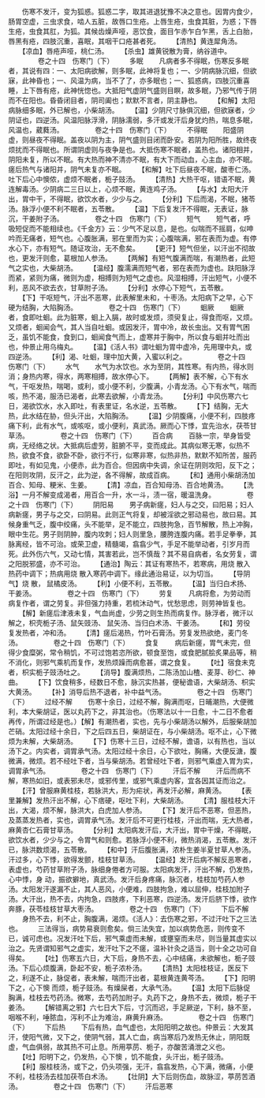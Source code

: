 <!-- { "loadSidebar": true } -->
　　伤寒不发汗，变为狐惑。狐惑二字，取其进退犹豫不决之意也。因胃内食少，肠胃空虚，三虫求食，啮人五脏，故唇口生疮。上唇生疮，虫食其脏，为惑；下唇生疮，虫食其肛，为狐。其候齿燥声哑，恶饮食，面目乍赤乍白乍黑，舌上白胎，唇黑有疮，四肢沉重，喜眠，其咽干口疮甚者死。
　　【清热】黄连犀角汤。
　　【凉血】唇疮声哑，桃仁汤。
　　【杀虫】雄黄锐散为膏，纳谷道中。
　　
　　卷之十四　伤寒门（下）
　　多眠
　　凡病者多不得眠，伤寒反多眠者，其说有四：一、太阳病欲解，则多眠，此神将复也；一、少阴病脉沉细，但欲寐，此神昏也；一、风温为病，当不了了，亦多眠也；一、狐惑病，四肢沉重喜睡，上下唇有疮，此神恍惚也。大抵阳气虚阴气盛则目瞑，故多眠，乃邪气传于阴而不在阳也。昏昏闭目者，阴司阖也；默默不言者，阴主静也。
　　【和解】太阳病脉细多眠，外已解也，小柴胡汤。
　　【温】少阴尺寸脉俱沉细，但欲寐者，少阴证也，四逆汤。风温阳脉浮滑，阴脉濡弱，多汗或发汗后身犹灼热，喘息多眠，风温也，葳蕤汤。
　　
　　卷之十四　伤寒门（下）
　　不得眠
　　阳盛阴虚，则昼夜不得眠。盖夜以阴为主，阴气盛则目闭而卧安。若阴为阳所胜，故终夜烦扰而不得眠也。所谓阴虚则与夜争是也。大抵伤寒不眠者，盖热也。诸阳相并，阴阳未复，所以不眠。有大热而神不清亦不眠，有大下而动血，心主血，亦不眠。瘥后热气与诸阳并，阴气未复亦不眠。
　　【和解】吐下后昼夜不眠，酸枣仁汤。吐下后心中懊侬，虚烦不眠者，栀子豉汤。
　　【清热】大热干呕，错语不眠，黄连解毒汤。少阴病二三日以上，心烦不眠，黄连鸡子汤。
　　【与水】太阳大汗出，胃中干，不得眠，欲饮水者，少少与之。
　　【分利】下后而渴，不眠，猪苓汤。脉浮小便不利不眠者，五苓散。
　　【温】下后复发汗不得眠，无表证，脉沉，干姜附子汤。
　　
　　卷之十四　伤寒门（下）
　　短气
　　短气者，呼吸短促而不能相续也。《千金方》云：少气不足以息，是也。似喘而不摇肩，似呻吟而无痛者，短气也。心腹胀满，邪在里而为实；心腹喘满，邪在表而为虚。有停水心下，亦有短气。随证攻治，无不愈矣。
　　【更汗】短气但坐，以汗出不彻故也，更发汗则愈，葛根加人参汤。
　　【两解】有短气腹满而喘，有潮热者，此短气之实也，大柴胡汤。
　　【温经】腹濡满而短气者，邪在表而为虚也。趺阳脉浮而紧，紧则为痛，微则为虚，相搏则为短气之虚也。风湿相搏，汗出短气，小便不利，恶风不欲去衣，甘草附子汤。
　　【分利】水停心下短气，五苓散。
　　【下】干呕短气，汗出不恶寒，此表解里未和，十枣汤。太阳病下之早，心下硬为结胸，大陷胸汤。
　　
　　卷之十四　伤寒门（下）
　　蛔厥
　　蛔厥者，食即吐蛔。此为脏寒，蛔上入膈，故时或发烦，须臾复止，得食而呕，又烦。又烦者，蛔闻会气，其人当自吐蛔。或因发汗，胃中冷，故长虫出。又有胃气困乏，虽饥不能食，食到口，蛔闻食气而上，虚寒并于胸中，所以食与蛔并吐而出也，仲景止用乌梅丸。
　　【温】《活人书》谓吐蛔为胃中虚冷，先用理中丸，或四逆汤。
　　【利】渴、吐蛔，理中加大黄，入蜜以利之。
　　
　　卷之十四　伤寒门（下）
　　水气
　　水气为水饮也。水为至阴，其性寒。有内热，得水则消；身热内寒，得水，两寒相搏，故水停心下。
　　【两解】表不解，心下有水气，干呕发热，喘喝，或利，或小便不利，少腹满，小青龙汤。心下有水气，喘而咳，热不渴，服汤已渴者，此寒去欲解，小青龙汤。
　　【分利】中风伤寒六七日，渴欲饮水，水入即吐，有表里证，名水逆，五苓散。
　　【下】结胸，无大热，此水结在胁，但头汗出，大陷胸汤。
　　【温】少阴腹痛，小便不利，四肢疼痛下利，此有水气，或咳呕，或小便利，真武汤。厥而心下悸，宜先治水，茯苓甘草汤。
　　
　　卷之十四　伤寒门（下）
　　百合病
　　百脉一宗，举身皆受病，无经络之状。大抵病后虚劳，脏腑不平，变而成此。其病似寒无寒，似热不热，欲食不食，欲卧不卧，欲行不行，似寒非寒，似热非热，默默不知所苦，服药即吐，有如见鬼，小便赤，此为百合。但因病中失调，余证在阴则攻阳，反下之；在阳则攻阴，反汗之，此为逆，各不得解，故成百病。
　　【和】通用小柴胡汤加百合、知母、粳米、生姜。
　　【清】凉血，百合知母汤、百合地黄汤。
　　【洗浴】一月不解变成渴者，用百合一升，水一斗，渍一宿，暖温洗身。
　　
　　卷之十四　伤寒门（下）
　　阴阳易
　　男子病新瘥，妇人与之交，曰阳易；妇人病新瘥，男子与之交，曰阴易。此则正气将复，却被淫欲之邪动易也，故曰易。其候身重气乏，腹中绞痛，头不能举，足不能立，四肢拘急，百节解散，热上冲胸，眼中生花。男子则阴肿，腹内攻刺；妇人则里急，腰胯连腹内痛。若手足拳拳，其脉离经，皆不可治。或荣卫虚，精髓竭，翕翕少气，手足不能举动者，引岁月而死。此外伤六气，又动七情，其害若此，岂不慎哉？其不易自病者，名女劳复，谓之阳脱邪盛，亦不可治。
　　【通治】陶云：其证有寒热不，若寒病，用烧 散入热药中调下；热病用烧 散入寒药中调下。缘此通治易证，以为切当。
　　【导阴气】烧 散， 鼠橘皮汤。
　　【利】小便不利，五苓散。
　　【温】当归白术扬、干姜汤。
　　
　　卷之十四　伤寒门（下）
　　劳复
　　凡病将愈，为劳动而病复作者，谓之劳复。非但强力持重，若梳沐动气，忧愁思虑，则劳神皆复也。
　　【解】新瘥后津液未复，气血尚虚，少劳之则生热而病复作。脉浮者，微汗以解之，枳壳栀子汤、鼠矢豉汤、 鼠矢汤、当归白术汤、干姜汤。
　　【和】劳役复发热者，冲和汤。
　　【清】瘥后渴热，竹叶石膏汤。劳复发热欲绝，麦门冬汤。
　　
　　卷之十四　伤寒门（下）
　　食复
　　病后新瘥，胃气未完，但得少食糜粥，常令稍饥，不可过饱若恣所欲，顿食至饱，或食肥腻脍炙果品等，稍不消化，则邪气乘机而复作，发热烦躁而病愈甚，谓之食复。
　　【吐】宿食未克者，枳实栀子豉汤吐之。
　　【消导】腹满烦热，二陈汤加山楂、麦芽、砂仁、神曲。
　　【下】饮食稍多，经数日不愈，脉沉实热甚，便秘谵语，大柴胡汤、枳实大黄汤。
　　【补】消导后热不退者，补中益气汤。
　　
　　卷之十四　伤寒门（下）
　　过经不解
　　伤寒十余日，过经不解，胸满而呕，日晡潮热，大便微利，本大柴胡证，医以丸药下之，非其治也。（伤寒法以十一日愈，十二日不愈者再传，所谓过经是也。）【解】有潮热者，实也，先与小柴胡汤以解外，后服柴胡加芒硝。太阳过经十余日，下之后四五日，柴胡证在，与小柴胡汤。呕不止，心下微烦为未解，大柴胡汤。
　　【下】伤寒十三日，过经不解，谵语，以有热也，当以汤下之。内实者，调胃承气汤。太阳过经十余日，心下欲吐，胸痛，大便反溏，腹微满，微烦。若不经吐下者，当与柴胡汤。若曾经吐下者，则邪气乘虚入胃为实，调胃承气汤。
　　
　　卷之十四　伤寒门（下）
　　汗后不解
　　汗后而病不解，寒热如旧，或表邪未尽，或邪传里，或邪气乘虚内客，宜各因其证而治之。
　　【汗】曾服麻黄桂枝，若脉洪大，形为疟状，再发汗必解，麻黄汤。
　　【表里兼解】发热汗出不解，心下痞硬，呕吐下利，大柴胡汤。
　　【清】服桂枝大汗出，大渴，烦不解，脉洪大，白虎加人参汤。
　　【下】发汗后不恶寒，但恶热，及蒸蒸发热者，实也，调胃承气汤。发汗后不可更行桂枝，汗出而喘，无大热者，麻黄杏仁石膏甘草汤。
　　【分利】太阳病发汗后，大汗出，胃中干燥，不得眠，欲饮水者，少少与之，令胃气和则愈。若脉浮小便不利，微热消渴，五苓散。发汗已，脉洪数烦渴，五苓散。
　　【和中】汗后腹胀满，浓朴生姜半夏甘草人参汤。汗过多，心下悸，欲得发颤，桂枝甘草汤。
　　【温经】发汗后病不解反恶寒者，表虚也，芍药甘草附子汤，脉细身倦者方可服。太阳病发汗，汗出不解，仍发热，心中悸，身 动，振欲擗地，真武汤。发汗后身疼痛，脉沉者，桂枝加芍药人参汤。太阳发汗遂漏不止，其人恶风，小便难，四肢拘急，难以屈伸，桂枝加附子汤。大汗出，热不去，内拘急，四肢疼，下利恶寒，四逆汤。发汗后脐下悸，欲作奔豚，茯苓桂枝甘草大枣汤。
　　
　　卷之十四　伤寒门（下）
　　下后不解
　　身热不去，利不止，胸腹满，渴烦。《活人》：去伤寒之邪，不过汗吐下之三法也。
　　三法得当，病势易衰则愈矣。倘三法失宜，加以病势危恶，则传变不已，诚可虑也。况发汗吐下后，邪气乘虚而未解，或壅窒而未尽，则当量其虚实以治之。先贤谓知邪气之虚实，发汗吐下之不瘥，温补针灸之适当，则十全之功可自得矣。
　　【吐】伤寒五六日，大下后，身热不去，心中结痛，未欲解也，栀子豉汤。下后心烦腹满，卧起不安，栀子浓朴汤。
　　【清热】太阳桂枝证，医反下之，利遂不止，脉促者，表未解，喘而汗出者，葛根黄连黄芩汤。
　　【下】阳明下之，心下懊 而烦，栀子豉汤。有燥屎者，大承气汤。
　　【温】太阳下后脉促胸满，桂枝去芍药汤。微寒，去芍药加附子。丸药下之，身热不去，微烦，栀子干姜汤。
　　【解错离之邪】六七日大下后，寸沉而迟，手足厥逆，下利，脉不至，咽喉不利，唾脓血，泻利不止为难治，麻黄升麻汤。
　　
　　卷之十四　伤寒门（下）
　　下后热
　　下后有热，血气虚也，太阳阳明之故也。仲景云：大发其汗，使阳气微，又下之，使阴气弱，其人亡血，病当寒后乃发热无休止，阴阳既虚，气血俱弱，故其热不可止息。所用葶苈、栀子，亦酸苦涌泄之义也。
　　【吐】阳明下之，仍发热，心下懊 ，饥不能食，头汗出，栀子豉汤。
　　【利】服桂枝汤，或下之，仍头项强，无汗，翕翕发热，心下满，微痛，小便不利，桂枝汤去桂加茯苓白术汤。
　　【壮阴】大下后则伤血，故脉涩，葶苈苦酒汤。
　　
　　卷之十四　伤寒门（下）
　　汗后恶寒
